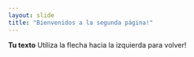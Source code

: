 ```yaml
---
layout: slide
title: "Bienvenidos a la segunda página!"
---
```

**Tu texto**
Utiliza la flecha hacia la izquierda para volver!
